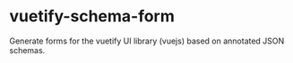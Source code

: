 # vuetify-schema-form
Generate forms for the vuetify UI library (vuejs) based on annotated JSON schemas.
